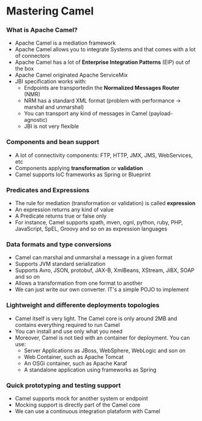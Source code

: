 # Mastering Camel

### What is Apache Camel? ###

- Apache Camel is a mediation framework
- Apache Camel allows you to integrate Systems and that comes with a lot of connectors
- Apache Camel has a lot of **Enterprise Integration Patterns** (EIP) out of the box
- Apache Camel originated Apache ServiceMix
- JBI specification works with: 
  - Endpoints are transportedin the **Normalized Messages Router** (NMR)
  - NRM has a standard XML format (problem with performance -> marshal and unmarshal)
  - You can transport any kind of messages in Camel (payload-agnostic)
  - JBI is not very flexible
  
### Components and bean support ###

- A lot of connectivity components: FTP, HTTP, JMX, JMS, WebServices, etc
- Components applying **transformation** or **validation**
- Camel supports IoC frameworks as Spring or Blueprint

### Predicates and Expressions ###

- The rule for mediation (transformation or validation) is called **expression**
- An expression returns any kind of value
- A Predicate returns true or false only
- For instance, Camel supports xpath, mven, ognl, python, ruby, PHP, JavaScript, SpEL, Groovy and so on as expression languages

### Data formats and type conversions ###

- Camel can marshal and unmarshal a message in a given format
- Supports JVM standard serialization
- Supports Avro, JSON, protobuf, JAX-B, XmlBeans, XStream, JiBX, SOAP and so on
- Allows a transformation from one format to another
- We can just write our own converter. IT's a simple POJO to implement

### Lightweight and differente deployments topologies ###

- Camel itself is very light. The Camel core is only around 2MB and contains everything required to run Camel
- You can install and use only what you need
- Moreover, Camel is not tied with an container for deployment. You can use:
  - Server Applications as JBoss, WebSphere, WebLogic and son on
  - Web Container, such as Apache Tomcat
  - An OSGi container, such as Apache Karaf
  - A standalone application using frameworks as Spring
  
### Quick prototyping and testing support ###

- Camel supports mock for another system or endpoint
- Mocking support is directly part of the Camel core
- We can use a continuous integration plataform with Camel
